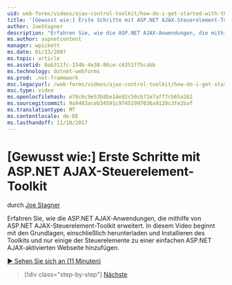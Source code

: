 ```yaml
---
uid: web-forms/videos/ajax-control-toolkit/how-do-i-get-started-with-the-aspnet-ajax-control-toolkit
title: '[Gewusst wie:] Erste Schritte mit ASP.NET AJAX-Steuerelement-Toolkit | Microsoft-Dokumentation'
author: JoeStagner
description: "Erfahren Sie, wie die ASP.NET AJAX-Anwendungen, die mithilfe von ASP.NET AJAX-Steuerelement-Toolkit erweitert. In diesem Video beginnt mit den Grundlagen, einschließlich herunterladen und..."
ms.author: aspnetcontent
manager: wpickett
ms.date: 01/23/2007
ms.topic: article
ms.assetid: 0ab311fc-154b-4e38-86ce-c6351ff5cabb
ms.technology: dotnet-webforms
ms.prod: .net-framework
msc.legacyurl: /web-forms/videos/ajax-control-toolkit/how-do-i-get-started-with-the-aspnet-ajax-control-toolkit
msc.type: video
ms.openlocfilehash: e78c6c9e53b8be14e92c50cb72e7aff7cb65a262
ms.sourcegitcommit: 9a9483aceb34591c97451997036a9120c3fe2baf
ms.translationtype: MT
ms.contentlocale: de-DE
ms.lasthandoff: 11/10/2017
---
```

<a name="how-do-i-get-started-with-the-aspnet-ajax-control-toolkit"></a>[Gewusst wie:] Erste Schritte mit ASP.NET AJAX-Steuerelement-Toolkit
====================
durch [Joe Stagner](https://github.com/JoeStagner)

Erfahren Sie, wie die ASP.NET AJAX-Anwendungen, die mithilfe von ASP.NET AJAX-Steuerelement-Toolkit erweitert. In diesem Video beginnt mit den Grundlagen, einschließlich herunterladen und Installieren des Toolkits und nur einige der Steuerelemente zu einer einfachen ASP.NET AJAX-aktivierten Webseite hinzufügen.

[&#9654; Sehen Sie sich an (11 Minuten)](https://channel9.msdn.com/Blogs/ASP-NET-Site-Videos/how-do-i-get-started-with-the-aspnet-ajax-control-toolkit)

>[!div class="step-by-step"]
[Nächste](how-do-i-use-the-aspnet-ajax-cascadingdropdown-control-extender.md)
